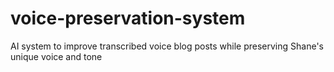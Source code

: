 # voice-preservation-system
AI system to improve transcribed voice blog posts while    preserving Shane's unique voice and tone
